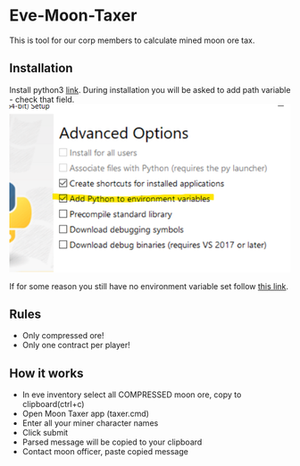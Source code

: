 # Eve-Moon-Taxer
This is tool for our corp members to calculate mined moon ore tax.

## Installation
Install python3 [link](https://www.python.org/downloads/). During installation you will be asked to add path variable - check that field.
![alt text](docs/py_install_var.png "python env variable")

If for some reason you still have no environment variable set follow [this link](docs/PythonEnvVar.md).

## Rules
- Only compressed ore!
- Only one contract per player!

## How it works
- In eve inventory select all COMPRESSED moon ore, copy to clipboard(ctrl+c)
- Open Moon Taxer app (taxer.cmd)
- Enter all your miner character names
- Click submit
- Parsed message will be copied to your clipboard
- Contact moon officer, paste copied message